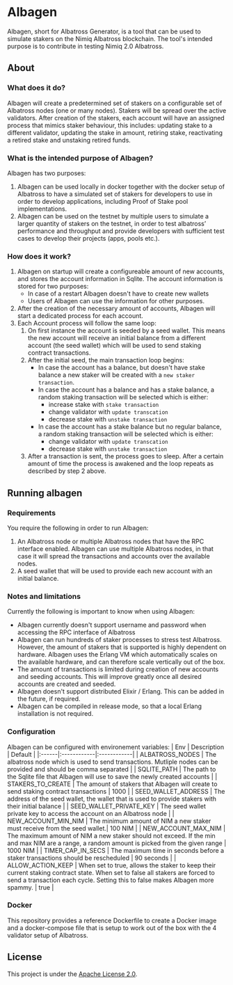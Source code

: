 # Albagen

Albagen, short for Albatross Generator, is a tool that can be used to simulate stakers on the Nimiq Albatross blockchain. The tool's intended purpose is to contribute in testing Nimiq 2.0 Albatross.

## About 

### What does it do?
Albagen will create a predetermined set of stakers on a configurable set of Albatross nodes (one or many nodes). Stakers will be spread over the active validators. After creation of the stakers, each account will have an assigned process that mimics staker behaviour, this includes: updating stake to a different validator, updating the stake in amount, retiring stake, reactivating a retired stake and unstaking retired funds. 

### What is the intended purpose of Albagen?
Albagen has two purposes:
1. Albagen can be used locally in docker together with the docker setup of Albatross to have a simulated set of stakers for developers to use in order to develop applications, including Proof of Stake pool implementations. 
2. Albagen can be used on the testnet by multiple users to simulate a larger quantity of stakers on the testnet, in order to test albatross’ performance and throughput and provide developers with sufficient test cases to develop their projects (apps, pools etc.). 

### How does it work?
1. Albagen on startup will create a configureable amount of new accounts, and stores the account information in Sqlite. The account information is stored for two purposes:
   * In case of a restart Albagen doesn't have to create new wallets
   * Users of Albagen can use the information for other purposes.
2. After the creation of the necessary amount of accounts, Albagen will start a dedicated process for each account. 
3. Each Account process will follow the same loop:
   1. On first instance the account is seeded by a seed wallet. This means the new account will receive an initial balance from a different account (the seed wallet) which will be used to send staking contract transactions.
   2. After the initial seed, the main transaction loop begins:
      * In case the account has a balance, but doesn't have stake balance a new staker will be created with a `new staker transaction`.
      * In case the account has a balance and has a stake balance, a random staking transaction will be selected which is either: 
        * increase stake with `stake transaction`
        * change validator with `update transcation`
        * decrease stake with `unstake transaction`
      * In case the account has a stake balance but no regular balance, a random staking transaction will be selected which is either:
        * change validator with `update transcation`
        * decrease stake with `unstake transaction`
    3. After a transaction is sent, the process goes to sleep. After a certain amount of time the process is awakened and the loop repeats as described by step 2 above.

## Running albagen

### Requirements
You require the following in order to run Albagen:
1. An Albatross node or multiple Albatross nodes that have the RPC interface enabled. Albagen can use multiple Albatross nodes, in that case it will spread the transactions and accounts over the available nodes.
2. A seed wallet that will be used to provide each new account with an initial balance.

### Notes and limitations
Currently the following is important to know when using Albagen:
* Albagen currently doesn't support username and password when accessing the RPC interface of Albatross
* Albagen can run hundreds of staker processes to stress test Albatross. However, the amount of stakers that is supported is highly dependent on hardware. Albagen uses the Erlang VM which automatically scales on the available hardware, and can therefore scale vertically out of the box. 
* The amount of transactions is limited during creation of new accounts and seeding accounts. This will improve greatly once all desired accounts are created and seeded.
* Albagen doesn't support distributed Elixir / Erlang. This can be added in the future, if required. 
* Albagen can be compiled in release mode, so that a local Erlang installation is not required.

### Configuration
Albagen can be configured with environement variables:
| Env   | Description | Default |
|:------|:------------|:------------|
| ALBATROSS_NODES | The albatross node which is used to send transactions. Mutliple nodes can be provided and should be comma separated |
| SQLITE_PATH | The path to the Sqlite file that Albagen will use to save the newly created accounts | 
| STAKERS_TO_CREATE | The amount of stakers that Albagen will create to send staking contract transactions | 1000 |
| SEED_WALLET_ADDRESS | The address of the seed wallet, the wallet that is used to provide stakers with their initial balance |
| SEED_WALLET_PRIVATE_KEY | The seed wallet private key to access the account on an Albatross node |
| NEW_ACCOUNT_MIN_NIM | The minimum amount of NIM a new staker must receive from the seed wallet.| 100 NIM |
| NEW_ACCOUNT_MAX_NIM | The maximum amount of NIM a new staker should not exceed. If the min and max NIM are a range, a random amount is picked from the given range | 1000 NIM |
| TIMER_CAP_IN_SECS | The maximum time in seconds before a staker transactions should be rescheduled | 90 seconds |
| ALLOW_ACTION_KEEP | When set to true, allows the staker to keep their current staking contract state. When set to false all stakers are forced to send a transaction each cycle. Setting this to false makes Albagen more spammy. | true |

### Docker
This repository provides a reference Dockerfile to create a Docker image and a docker-compose file that is setup to work out of the box with the 4 validator setup of Albatross. 


## License

This project is under the [Apache License 2.0](./LICENSE.md).
